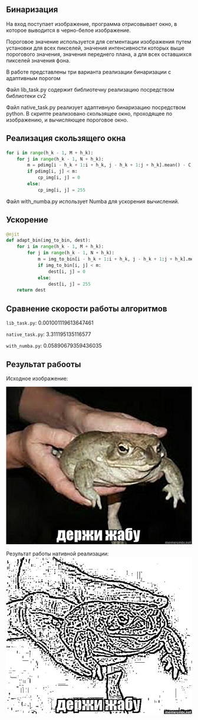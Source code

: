 ## Бинаризация

На вход поступает изображение, 
программа отрисовывает окно, в которое выводится в черно-белое изображение.

Пороговое значение используется для сегментации изображения путем установки для всех пикселей, 
значения интенсивности которых выше порогового значения, значения переднего плана, 
а для всех оставшихся пикселей значения фона.

В работе представлены три варианта реализации бинаризации с адаптивным порогом

Файл lib_task.py содержит библиотечну реализацию посредством библиотеки cv2

Файл native_task.py реализует адаптивную бинаризацию посредством python. 
В скрипте реализовано скользящее окно, проходящее по изображению, и вычисляющее пороговое окно.
## Реализация скользящего окна

```python
for i in range(h_k - 1, M + h_k):
    for j in range(h_k - 1, N + h_k):
        m = pdimg[i - h_k + 1:i + h_k, j - h_k + 1:j + h_k].mean() - C
        if pdimg[i, j] < m:
            cp_img[i, j] = 0
        else:
            cp_img[i, j] = 255
```

Файл with_numba.py использует Numba для ускорения вычислений.

## Ускорение
```python
@njit
def adapt_bin(img_to_bin, dest):
    for i in range(h_k - 1, M + h_k):
        for j in range(h_k - 1, N + h_k):
            m = img_to_bin[i - h_k + 1:i + h_k, j - h_k + 1:j + h_k].mean() - C
            if img_to_bin[i, j] < m:
                dest[i, j] = 0
            else:
                dest[i, j] = 255
    return dest
```

## Сравнение скорости работы алгоритмов

`lib_task.py`: 0.001001119613647461

`native_task.py`: 3.311195135116577

`with_numba.py`: 0.05890679359436035

## Результат рабооты
Исходное изображение:

![plot](./take_the_frog.jpg)

Результат работы нативной реализации:
![plot](./result.jpg)
